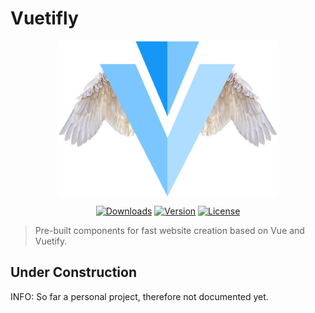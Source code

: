 # Vuetifly

<p align="center"><img align="center" height="250px" src="https://github.com/lupas/vuetifly/blob/master/misc/logo/vuetifly_logo.png?raw=true"/></p>

<p align="center">
  <a href="https://www.npmjs.com/package/firewings"><img src="https://badgen.net/npm/dm/vuetifly" alt="Downloads"></a>
  <a href="https://www.npmjs.com/package/firewings"><img src="https://badgen.net/npm/v/vuetifly" alt="Version"></a>
  <a href="https://www.npmjs.com/package/firewings"><img src="https://badgen.net/npm/license/vuetifly" alt="License"></a>
 </p>
</p>

> Pre-built components for fast website creation based on Vue and Vuetify.

## Under Construction

INFO:
So far a personal project, therefore not documented yet.
